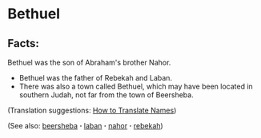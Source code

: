# Bethuel #

## Facts: ##

Bethuel was the son of Abraham's brother Nahor.

* Bethuel was the father of Rebekah and Laban.
* There was also a town called Bethuel, which may have been located in southern Judah, not far from the town of Beersheba.

(Translation suggestions: [How to Translate Names](https://git.door43.org/Door43/en-ta-translate-vol1/src/master/content/translate_names.md))

(See also: [beersheba](../other/beersheba.md) **·** [laban](../other/laban.md) **·** [nahor](../other/nahor.md) **·** [rebekah](../other/rebekah.md))

## 